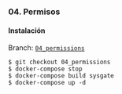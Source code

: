 
### 04. Permisos

#### Instalación

Branch: [`04_permissions`](https://github.com/klashxx/PyConES2017/tree/04_permissions)

```
$ git checkout 04_permissions
$ docker-compose stop
$ docker-compose build sysgate
$ docker-compose up -d
```

[localhost]: http://0.0.0.0/
